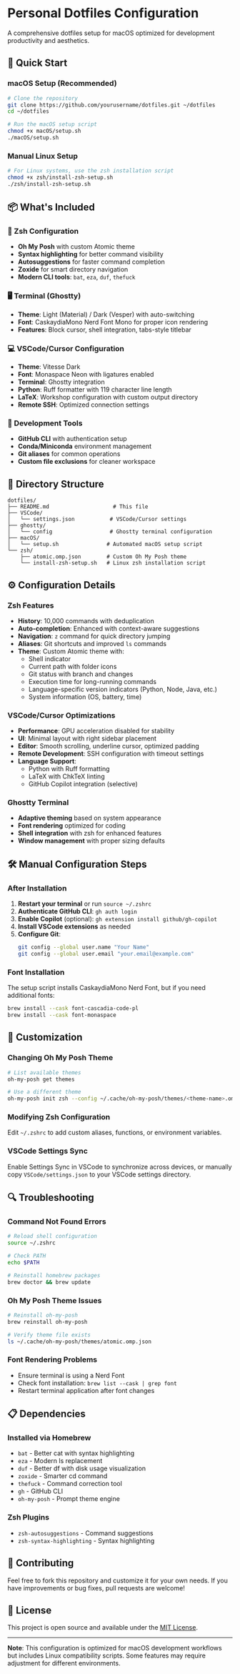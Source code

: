 # Personal Dotfiles Configuration

A comprehensive dotfiles setup for macOS optimized for development productivity and aesthetics.

## 🚀 Quick Start

### macOS Setup (Recommended)
```bash
# Clone the repository
git clone https://github.com/yourusername/dotfiles.git ~/dotfiles
cd ~/dotfiles

# Run the macOS setup script
chmod +x macOS/setup.sh
./macOS/setup.sh
```

### Manual Linux Setup
```bash
# For Linux systems, use the zsh installation script
chmod +x zsh/install-zsh-setup.sh
./zsh/install-zsh-setup.sh
```

## 📦 What's Included

### 🐚 Zsh Configuration
- **Oh My Posh** with custom Atomic theme
- **Syntax highlighting** for better command visibility
- **Autosuggestions** for faster command completion
- **Zoxide** for smart directory navigation
- **Modern CLI tools**: `bat`, `eza`, `duf`, `thefuck`

### 🖥️ Terminal (Ghostty)
- **Theme**: Light (Material) / Dark (Vesper) with auto-switching
- **Font**: CaskaydiaMono Nerd Font Mono for proper icon rendering
- **Features**: Block cursor, shell integration, tabs-style titlebar

### 💻 VSCode/Cursor Configuration
- **Theme**: Vitesse Dark
- **Font**: Monaspace Neon with ligatures enabled
- **Terminal**: Ghostty integration
- **Python**: Ruff formatter with 119 character line length
- **LaTeX**: Workshop configuration with custom output directory
- **Remote SSH**: Optimized connection settings

### 🔧 Development Tools
- **GitHub CLI** with authentication setup
- **Conda/Miniconda** environment management
- **Git aliases** for common operations
- **Custom file exclusions** for cleaner workspace

## 📁 Directory Structure

```
dotfiles/
├── README.md                    # This file
├── VSCode/
│   └── settings.json           # VSCode/Cursor settings
├── ghostty/
│   └── config                  # Ghostty terminal configuration
├── macOS/
│   └── setup.sh               # Automated macOS setup script
└── zsh/
    ├── atomic.omp.json        # Custom Oh My Posh theme
    └── install-zsh-setup.sh   # Linux zsh installation script
```

## ⚙️ Configuration Details

### Zsh Features
- **History**: 10,000 commands with deduplication
- **Auto-completion**: Enhanced with context-aware suggestions
- **Navigation**: `z` command for quick directory jumping
- **Aliases**: Git shortcuts and improved `ls` commands
- **Theme**: Custom Atomic theme with:
  - Shell indicator
  - Current path with folder icons
  - Git status with branch and changes
  - Execution time for long-running commands
  - Language-specific version indicators (Python, Node, Java, etc.)
  - System information (OS, battery, time)

### VSCode/Cursor Optimizations
- **Performance**: GPU acceleration disabled for stability
- **UI**: Minimal layout with right sidebar placement
- **Editor**: Smooth scrolling, underline cursor, optimized padding
- **Remote Development**: SSH configuration with timeout settings
- **Language Support**: 
  - Python with Ruff formatting
  - LaTeX with ChkTeX linting
  - GitHub Copilot integration (selective)

### Ghostty Terminal
- **Adaptive theming** based on system appearance
- **Font rendering** optimized for coding
- **Shell integration** with zsh for enhanced features
- **Window management** with proper sizing defaults

## 🛠️ Manual Configuration Steps

### After Installation

1. **Restart your terminal** or run `source ~/.zshrc`
2. **Authenticate GitHub CLI**: `gh auth login`
3. **Enable Copilot** (optional): `gh extension install github/gh-copilot`
4. **Install VSCode extensions** as needed
5. **Configure Git**:
   ```bash
   git config --global user.name "Your Name"
   git config --global user.email "your.email@example.com"
   ```

### Font Installation
The setup script installs CaskaydiaMono Nerd Font, but if you need additional fonts:
```bash
brew install --cask font-cascadia-code-pl
brew install --cask font-monaspace
```

## 🎨 Customization

### Changing Oh My Posh Theme
```bash
# List available themes
oh-my-posh get themes

# Use a different theme
oh-my-posh init zsh --config ~/.cache/oh-my-posh/themes/<theme-name>.omp.json
```

### Modifying Zsh Configuration
Edit `~/.zshrc` to add custom aliases, functions, or environment variables.

### VSCode Settings Sync
Enable Settings Sync in VSCode to synchronize across devices, or manually copy `VSCode/settings.json` to your VSCode settings directory.

## 🔍 Troubleshooting

### Command Not Found Errors
```bash
# Reload shell configuration
source ~/.zshrc

# Check PATH
echo $PATH

# Reinstall homebrew packages
brew doctor && brew update
```

### Oh My Posh Theme Issues
```bash
# Reinstall oh-my-posh
brew reinstall oh-my-posh

# Verify theme file exists
ls ~/.cache/oh-my-posh/themes/atomic.omp.json
```

### Font Rendering Problems
- Ensure terminal is using a Nerd Font
- Check font installation: `brew list --cask | grep font`
- Restart terminal application after font changes

## 📋 Dependencies

### Installed via Homebrew
- `bat` - Better cat with syntax highlighting
- `eza` - Modern ls replacement
- `duf` - Better df with disk usage visualization
- `zoxide` - Smarter cd command
- `thefuck` - Command correction tool
- `gh` - GitHub CLI
- `oh-my-posh` - Prompt theme engine

### Zsh Plugins
- `zsh-autosuggestions` - Command suggestions
- `zsh-syntax-highlighting` - Syntax highlighting

## 🤝 Contributing

Feel free to fork this repository and customize it for your own needs. If you have improvements or bug fixes, pull requests are welcome!

## 📄 License

This project is open source and available under the [MIT License](LICENSE).

---

**Note**: This configuration is optimized for macOS development workflows but includes Linux compatibility scripts. Some features may require adjustment for different environments.